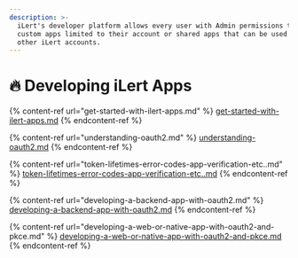 ```yaml
---
description: >-
  iLert's developer platform allows every user with Admin permissions to create
  custom apps limited to their account or shared apps that can be used by all
  other iLert accounts.
---
```


# 🔥 Developing iLert Apps

{% content-ref url="get-started-with-ilert-apps.md" %}
[get-started-with-ilert-apps.md](get-started-with-ilert-apps.md)
{% endcontent-ref %}

{% content-ref url="understanding-oauth2.md" %}
[understanding-oauth2.md](understanding-oauth2.md)
{% endcontent-ref %}

{% content-ref url="token-lifetimes-error-codes-app-verification-etc..md" %}
[token-lifetimes-error-codes-app-verification-etc..md](token-lifetimes-error-codes-app-verification-etc..md)
{% endcontent-ref %}

{% content-ref url="developing-a-backend-app-with-oauth2.md" %}
[developing-a-backend-app-with-oauth2.md](developing-a-backend-app-with-oauth2.md)
{% endcontent-ref %}

{% content-ref url="developing-a-web-or-native-app-with-oauth2-and-pkce.md" %}
[developing-a-web-or-native-app-with-oauth2-and-pkce.md](developing-a-web-or-native-app-with-oauth2-and-pkce.md)
{% endcontent-ref %}
